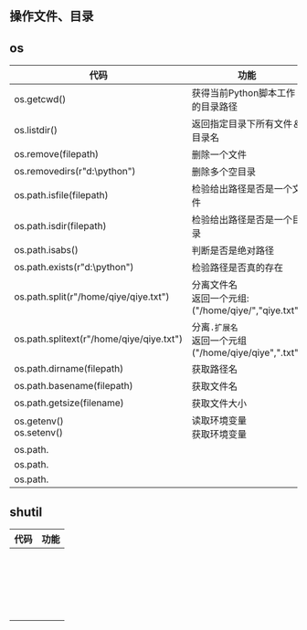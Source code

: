 操作文件、目录
---
## os

|代码|功能|
|-|-|
|os.getcwd()|获得当前Python脚本工作的目录路径|
|os.listdir()|返回指定目录下所有文件＆目录名|
|os.remove(filepath)|删除一个文件|
|os.removedirs(r"d:\python")|删除多个空目录|
|os.path.isfile(filepath)|检验给出路径是否是一个文件|
|os.path.isdir(filepath)|检验给出路径是否是一个目录|
|os.path.isabs()|判断是否是绝对路径|
|os.path.exists(r"d:\python")|检验路径是否真的存在|
|os.path.split(r"/home/qiye/qiye.txt")|分离文件名<br>返回一个元组:("/home/qiye/","qiye.txt")|
|os.path.splitext(r"/home/qiye/qiye.txt")|分离`.扩展名`<br>返回一个元组("/home/qiye/qiye",".txt")|
|os.path.dirname(filepath)|获取路径名|
|os.path.basename(filepath)|获取文件名|
|os.path.getsize(filename)|获取文件大小|
|os.getenv()<br>os.setenv()|读取环境变量<br>获取环境变量|
|os.path.||
|os.path.||
|os.path.||



## shutil
|代码|功能|
|-|-|
|||
|||
|||
|||
|||
|||
|||
|||
|||
|||
|||
|||
|||
|||
|||
|||
|||
|||
|||
|||
|||

